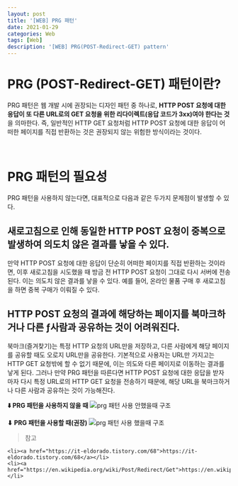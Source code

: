 ```yaml
---
layout: post
title: '[WEB] PRG 패턴'
date: 2021-01-29
categories: Web
tags: [Web]
description: '[WEB] PRG(POST-Redirect-GET) pattern'
---
```


# PRG (POST-Redirect-GET) 패턴이란?

PRG 패턴은 웹 개발 시에 권장되는 디자인 패턴 중 하나로, **HTTP POST 요청에 대한 응답이 또 다른 URL로의 GET 요청을 위한 리다이렉트(응답 코드가 3xx)여야 한다는 것**을 의마한다. 즉, 일반적인 HTTP GET 요청처럼 HTTP POST 요청에 대한 응답이 어떠한 페이지를 직접 반환하는 것은 권장되지 않는 위험한 방식이라는 것이다.

<br>

# PRG 패턴의 필요성

PRG 패턴을 사용하지 않는다면, 대표적으로 다음과 같은 두가지 문제점이 발생할 수 있다.

## 새로고침으로 인해 동일한 HTTP POST 요청이 중복으로 발생하여 의도치 않은 결과를 낳을 수 있다.

만약 HTTP POST 요청에 대한 응답이 단순히 어떠한 페이지를 직접 반환하는 것이라면, 이후 새로고침을 시도했을 때 방금 전 HTTP POST 요청이 그대로 다시 서버에 전송된다. 이는 의도치 않은 결과를 낳을 수 있다.
예를 들어, 온라인 물품 구매 후 새로고침을 하면 중복 구매가 이뤄질 수 있다.

## HTTP POST 요청의 결과에 해당하는 페이지를 북마크하거나 다른 ƒ사람과 공유하는 것이 어려워진다.

북마크(즐겨찾기)는 특정 HTTP 요청의 URL만을 저장하고, 다른 사람에게 해당 페이지를 공유할 때도 오로지 URL만을 공유한다. 
기본적으로 사용자는 URL만 가지고는 HTTP GET 요청밖에 할 수 없기 때문에, 이는 의도와 다른 페이지로 이동하는 결과를 낳게 된다. 그러나 만약 PRG 패턴을 따른다면 HTTP POST 요청에 대한 응답을 받자 마자 다시 특정 URL로의 HTTP GET 요청을 전송하기 때문에, 해당 URL을 북마크하거나 다른 사람과 공유하는 것이 가능해진다.

**⬇️ PRG 패턴을 사용하지 않을 때**
![prg 패턴 사용 안했을때 구조](https://upload.wikimedia.org/wikipedia/commons/f/f3/PostRedirectGet_DoubleSubmitProblem.png)

**⬇ PRG 패턴을 사용할 때(권장)**
![prg 패턴 사용 했을때 구조](https://upload.wikimedia.org/wikipedia/commons/3/3c/PostRedirectGet_DoubleSubmitSolution.png)

> 참고 
> <ul>
    <li><a href="https://it-eldorado.tistory.com/68">https://it-eldorado.tistory.com/68</a></li>
    <li><a href="https://en.wikipedia.org/wiki/Post/Redirect/Get">https://en.wikipedia.org/wiki/Post/Redirect/Get</a></li>
> </ul>
